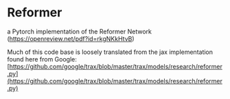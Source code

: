 # Reformer
a Pytorch implementation of the Reformer Network (https://openreview.net/pdf?id=rkgNKkHtvB)

Much of this code base is loosely translated from the jax implementation found here from Google: [https://github.com/google/trax/blob/master/trax/models/research/reformer.py](https://github.com/google/trax/blob/master/trax/models/research/reformer.py)